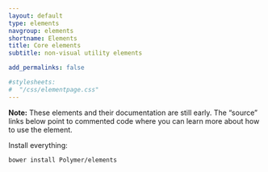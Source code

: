 ```yaml
---
layout: default
type: elements
navgroup: elements
shortname: Elements
title: Core elements
subtitle: non-visual utility elements

add_permalinks: false

#stylesheets:
#  "/css/elementpage.css"
---
```


<!-- page specific stylesheet needs to be inline to the page so ajax injects it. -->
<link rel="stylesheet" href="/css/elementpage.css">

<div class="hide-on-hash">
  <p class="alert alert-info"><strong>Note:</strong> These elements and their documentation are still early. The “source” links below point to commented code where you can learn more about how to use the element.</p>
  <p>Install everything:</p>
  <pre class="prettyprint"><code><span class="pln">bower install </span><span class="typ">Polymer</span><span class="pun">/</span><span class="pln">elements</span></code></pre>
</div>
<component-docs elements='{% list_components dir:components prefix:core blacklist:"core-layout" %}'></component-docs>
